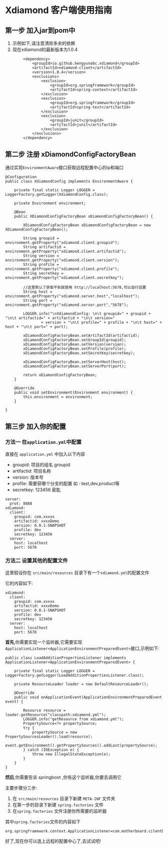 # Xdiamond 客户端使用指南

## 第一步 加入jar到pom中

1. 示例如下,请注意清除多余的依赖
2. 现在xdiamond的最新版本为1.0.4

```
        <dependency>
            <groupId>io.github.hengyunabc.xdiamond</groupId>
            <artifactId>xdiamond-client</artifactId>
            <version>1.0.4</version>
            <exclusions>
                <exclusion>
                    <groupId>org.springframework</groupId>
                    <artifactId>spring-context</artifactId>
                </exclusion>
                <exclusion>
                    <groupId>org.springframework</groupId>
                    <artifactId>spring-test</artifactId>
                </exclusion>
                <exclusion>
                    <groupId>junit</groupId>
                    <artifactId>junit</artifactId>
                </exclusion>
            </exclusions>
        </dependency>

```

## 第二步 注册 xDiamondConfigFactoryBean

通过实现```EnvironmentAware```接口获取远程配置中心的ip和端口

```
@Configuration
public class XdiamondConfig implements EnvironmentAware {

    private final static Logger LOGGER = LoggerFactory.getLogger(XdiamondConfig.class);

    private Environment environment;

    @Bean
    public XDiamondConfigFactoryBean xDiamondConfigFactoryBean() {

        XDiamondConfigFactoryBean xDiamondConfigFactoryBean = new XDiamondConfigFactoryBean();

        String groupid = environment.getProperty("xdiamond.client.groupid");
        String artifactid = environment.getProperty("xdiamond.client.artifactid");
        String version = environment.getProperty("xdiamond.client.version");
        String profile = environment.getProperty("xdiamond.client.profile");
        String secretkey = environment.getProperty("xdiamond.client.secretkey");

        //这里默认了获取不到就使用 http://localhost:5678,可以自行设置
        String host = environment.getProperty("xdiamond.server.host","localhost");
        String port = environment.getProperty("xdiamond.server.port","5678");

        LOGGER.info("\nXdiamondConfig: \n\t groupid=" + groupid + "\n\t artifactid=" + artifactid + "\n\t version="
                + version + "\n\t profile=" + profile + "\n\t host=" + host + "\n\t port=" + port);

        xDiamondConfigFactoryBean.setArtifactId(artifactid);
        xDiamondConfigFactoryBean.setGroupId(groupid);
        xDiamondConfigFactoryBean.setVersion(version);
        xDiamondConfigFactoryBean.setProfile(profile);
        xDiamondConfigFactoryBean.setSecretKey(secretkey);

        xDiamondConfigFactoryBean.setServerHost(host);
        xDiamondConfigFactoryBean.setServerPort(port);

        return xDiamondConfigFactoryBean;
    }

    @Override
    public void setEnvironment(Environment environment) {
        this.environment = environment;
    }

}
```


## 第三步  加入你的配置

### 方法一 在```application.yml```中配置

直接在 ```application.yml``` 中加入以下内容

- groupid: 项目的组名 groupid
- artifactid: 项目名称
- version: 版本号
- profile: 需要获哪个分支的配置 如 : test,dev,product等
- secretkey: 123456 密匙

```
server:
  prot: 8888
xdiamond:
  client:
    groupid: com.xxxxx
    artifactid: xxxxDemo
    version: 0.0.1-SNAPSHOT
    profile: dev
    secretkey: 123456
  server:
    host: localhost
    port: 5678
```

### 方法二 设置其他的配置文件

这里假设你在  ```src/main/resources``` 目录下有一个```xdiamond.yml```的配置文件

它的内容如下:

```
xdiamond:
  client:
    groupid: com.xxxxx
    artifactid: xxxxDemo
    version: 0.0.1-SNAPSHOT
    profile: dev
    secretkey: 123456
  server:
    host: localhost
    port: 5678
```

**首先**,你需要实现一个监听器,它需要实现```ApplicationListener<ApplicationEnvironmentPreparedEvent>```接口,示例如下:

```
public class LoadAdditionPropertiesListener implements ApplicationListener<ApplicationEnvironmentPreparedEvent> {

    private final static Logger LOGGER = LoggerFactory.getLogger(LoadAdditionPropertiesListener.class);

    private ResourceLoader loader = new DefaultResourceLoader();

    @Override
    public void onApplicationEvent(ApplicationEnvironmentPreparedEvent event) {

        Resource resource = loader.getResource("classpath:xdiamond.yml");
        LOGGER.info("getResource from xdiamond.yml");
        PropertySource<?> propertySource;
        try {
            propertySource = new PropertySourcesLoader().load(resource);
            event.getEnvironment().getPropertySources().addLast(propertySource);
        } catch (IOException e) {
            throw new IllegalStateException(e);
        }
    }
}
```


**然后**,你需要告诉 springboot ,你有这个监听器,你要去调用它

主要步骤分三步:

1. 在 ```src/main/resources``` 目录下新建 ```META-INF``` 文件夹
2. 在第一步的目录下新建 ```spring.factories``` 文件
3. 在```spring.factories``` 文件注册你所需要的监听器

其中```spring.factories```文件的内容如下

```
org.springframework.context.ApplicationListener=com.motherboard.cilentDemo.config.LoadAdditionPropertiesListener
```

好了,现在你可以连上远程的配置中心了,去试试吧!
